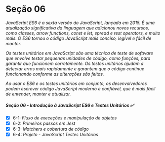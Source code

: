 # Seção 06

_JavaScript ES6 é a sexta versão do JavaScript, lançada em 2015. É uma atualização significativa da linguagem que adicionou novos recursos, como classes, arrow functions, const e let, spread e rest operators, e muito mais. O ES6 tornou o código JavaScript mais conciso, legível e fácil de manter._

_Os testes unitários em JavaScript são uma técnica de teste de software que envolve testar pequenas unidades de código, como funções, para garantir que funcionem corretamente. Os testes unitários ajudam a detectar erros mais rapidamente e garantem que o código continue funcionando conforme as alterações são feitas._

_Ao usar o ES6 e os testes unitários em conjunto, os desenvolvedores podem escrever código JavaScript moderno e confiável, que é mais fácil de entender, manter e atualizar._

##### Seção 06 - Introdução à JavaScript ES6 e Testes Unitários ✅

- [X] 6-1: _Fluxo de execeções e manipulação de objetos_
- [X] 6-2: _Primeiros passos em Jest_
- [X] 6-3: _Matchers e cobertura de código_
- [X] 6-4: _Projeto - JavaScript Testes Unitários_